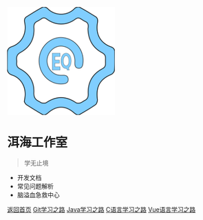 <img alr="Logo" src="/_media/logo.svg" width="250">

# 洱海工作室

> 学无止境

- 开发文档
- 常见问题解析
- 脑溢血急救中心

[返回首页](/)
[Git学习之路](NeverTooOldToLearn/Git/)
[Java学习之路](NeverTooOldToLearn/Java/)
[C语言学习之路](NeverTooOldToLearn/C/)
[Vue语言学习之路](NeverTooOldToLearn/Vue/)